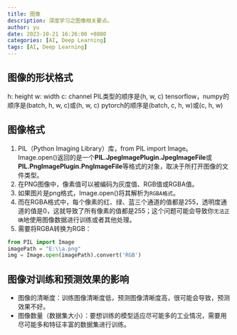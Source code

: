 ```yaml
---
title: 图像
description: 深度学习之图像相关要点。
author: yu
date: 2023-10-21 16:26:00 +0800
categories: [AI, Deep Learning]
tags: [AI, Deep Learning]
---
```



## 图像的形状格式

h: height
w: width
c: channel
PIL类型的顺序是(h, w, c)
tensorflow，numpy的顺序是(batch, h, w, c)或(h, w, c)
pytorch的顺序是(batch, c, h, w)或(c, h, w)

## 图像格式

1. PIL（Python Imaging Library）库，from PIL import Image。
Image.open()返回的是一个**PIL.JpegImagePlugin.JpegImageFile**或**PIL.PngImagePlugin.PngImageFile**等格式的对象，取决于所打开图像的文件类型。
2. 在PNG图像中，像素值可以被编码为灰度值、RGB值或RGBA值。
3. 如果图片是png格式，Image.open()将其解析为`RGBA格式`。
4. 而在RGBA格式中，每个像素的红、绿、蓝三个通道的值都是255，透明度通道的值是0，这就导致了所有像素的值都是255；这个问题可能会导致你`无法正确`地使用图像数据进行训练或者其他处理。
5. 需要将RGBA转换为RGB：
```python
from PIL import Image
imagePath = "E:\\a.png"
img = Image.open(imagePath).convert('RGB')
```

## 图像对训练和预测效果的影响

* 图像的清晰度：训练图像清晰度低，预测图像清晰度高，很可能会导致，预测效果不好。
* 图像数量（数据集大小）：要想训练的模型适应尽可能多的工业情况，需要用尽可能多和特征丰富的数据集进行训练。


